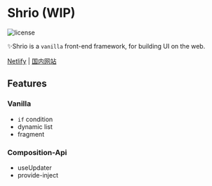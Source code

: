 # Shrio (WIP)

![license](https://img.shields.io/github/license/Akimotorakiyu/shrio)

✨Shrio is a `vanilla` front-end framework, for building UI on the web.

[Netlify](https://clever-rosalind-9cee08.netlify.app/) | [国内网站](https://shrio-8gz68v9mba15d6fa-1259330986.ap-shanghai.app.tcloudbase.com/)

## Features

### Vanilla

- `if` condition
- dynamic list
- fragment

### Composition-Api

- useUpdater
- provide-inject
